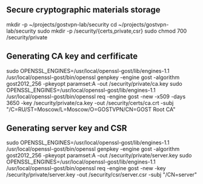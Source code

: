 ## Secure cryptographic materials storage

mkdir -p ~/projects/gostvpn-lab/security
cd ~/projects/gostvpn-lab/security
sudo mkdir -p /security/{certs,private,csr}
sudo chmod 700 /security/private

## Generating CA key and cerfificate

sudo OPENSSL_ENGINES=/usr/local/openssl-gost/lib/engines-1.1 /usr/local/openssl-gost/bin/openssl genpkey -engine gost -algorithm gost2012_256 -pkeyopt paramset:A -out /security/private/ca.key
sudo OPENSSL_ENGINES=/usr/local/openssl-gost/lib/engines-1.1 /usr/local/openssl-gost/bin/openssl req -engine gost -new -x509 -days 3650 -key /security/private/ca.key -out /security/certs/ca.crt -subj "/C=RU/ST=Moscow/L=Moscow/O=GOSTVPN/CN=GOST Root CA"

## Generating server key and CSR

sudo OPENSSL_ENGINES=/usr/local/openssl-gost/lib/engines-1.1 /usr/local/openssl-gost/bin/openssl genpkey -engine gost -algorithm gost2012_256 -pkeyopt paramset:A -out /security/private/server.key
sudo OPENSSL_ENGINES=/usr/local/openssl-gost/lib/engines-1.1 /usr/local/openssl-gost/bin/openssl req -engine gost -new -key /security/private/server.key -out /security/csr/server.csr -subj "/CN=server"

